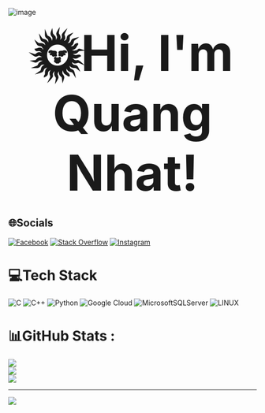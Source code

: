 ![image](https://github.com/qnhat2004/qnhat2004/assets/126136518/0621b914-96cf-4013-98de-8b2a546047a0)

<p align="center">
  <b style="font-size:100px">🌞Hi, I'm Quang Nhat!</b>
</p>
                                                                     

## 🌐Socials
[![Facebook](https://img.shields.io/badge/Facebook-%231877F2.svg?logo=Facebook&logoColor=white)](https://facebook.com/https://www.facebook.com/Quang.Nhat.1708/) [![Stack Overflow](https://img.shields.io/badge/-Stackoverflow-FE7A16?logo=stack-overflow&logoColor=white)](https://stackoverflow.com/users/20892798) [![Instagram](https://img.shields.io/badge/Instagram-%23E4405F.svg?logo=Instagram&logoColor=white)](https://instagram.com/qnhat_18)

# 💻Tech Stack
![C](https://img.shields.io/badge/c-%2300599C.svg?style=for-the-badge&logo=c&logoColor=white) ![C++](https://img.shields.io/badge/c++-%2300599C.svg?style=for-the-badge&logo=c%2B%2B&logoColor=white) ![Python](https://img.shields.io/badge/python-3670A0?style=for-the-badge&logo=python&logoColor=ffdd54) ![Google Cloud](https://img.shields.io/badge/Google%20Cloud-%234285F4.svg?style=for-the-badge&logo=google-cloud&logoColor=white) ![MicrosoftSQLServer](https://img.shields.io/badge/Microsoft%20SQL%20Sever-CC2927?style=for-the-badge&logo=microsoft%20sql%20server&logoColor=white) ![LINUX](https://img.shields.io/badge/Linux-FCC624?style=for-the-badge&logo=linux&logoColor=black) 

# 📊GitHub Stats :
![](https://github-readme-stats.vercel.app/api?username=qnhat2004&theme=ambient_gradient&hide_border=false&include_all_commits=false&count_private=false)<br/>
![](https://github-readme-streak-stats.herokuapp.com/?user=qnhat2004&theme=ambient_gradient&hide_border=false)<br/>
![](https://github-readme-stats.vercel.app/api/top-langs/?username=qnhat2004&theme=ambient_gradient&hide_border=false&include_all_commits=false&count_private=false&layout=compact)



---

[![](https://visitcount.itsvg.in/api?id=qnhat2004&label=Profile%20Views&color=1&icon=6&pretty=true)](https://visitcount.itsvg.in)







